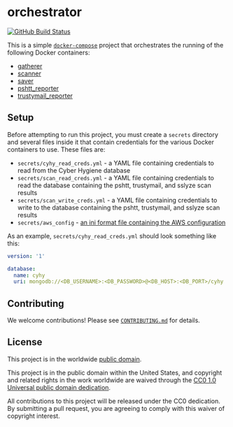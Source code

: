 # orchestrator #

[![GitHub Build Status](https://github.com/cisagov/orchestrator/workflows/build/badge.svg)](https://github.com/cisagov/orchestrator/actions)

This is a simple [`docker-compose`](https://docs.docker.com/compose/)
project that orchestrates the running of the following Docker
containers:

* [gatherer](https://github.com/cisagov/gatherer)
* [scanner](https://github.com/cisagov/scanner)
* [saver](https://github.com/cisagov/saver)
* [pshtt_reporter](https://github.com/cisagov/pshtt_reporter)
* [trustymail_reporter](https://github.com/cisagov/trustymail_reporter)

## Setup ##

Before attempting to run this project, you must create a `secrets`
directory and several files inside it that contain credentials for the
various Docker containers to use.  These files are:

* `secrets/cyhy_read_creds.yml` - a YAML file containing credentials to
  read from the Cyber Hygiene database
* `secrets/scan_read_creds.yml` - a YAML file containing credentials
  to read the database containing the pshtt, trustymail, and sslyze
  scan results
* `secrets/scan_write_creds.yml` - a YAML file containing credentials
  to write to the database containing the pshtt, trustymail, and
  sslyze scan results
* `secrets/aws_config` - [an ini format file containing the AWS
  configuration](http://docs.aws.amazon.com/cli/latest/userguide/cli-config-files.html)

As an example, `secrets/cyhy_read_creds.yml` should look something
like this:

```yaml
version: '1'

database:
  name: cyhy
  uri: mongodb://<DB_USERNAME>:<DB_PASSWORD>@<DB_HOST>:<DB_PORT>/cyhy
```

## Contributing ##

We welcome contributions!  Please see [`CONTRIBUTING.md`](CONTRIBUTING.md) for
details.

## License ##

This project is in the worldwide [public domain](LICENSE).

This project is in the public domain within the United States, and
copyright and related rights in the work worldwide are waived through
the [CC0 1.0 Universal public domain
dedication](https://creativecommons.org/publicdomain/zero/1.0/).

All contributions to this project will be released under the CC0
dedication. By submitting a pull request, you are agreeing to comply
with this waiver of copyright interest.
